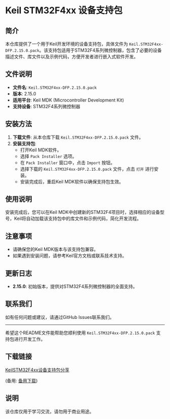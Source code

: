 # Keil STM32F4xx 设备支持包

## 简介

本仓库提供了一个用于Keil开发环境的设备支持包，具体文件为 `Keil.STM32F4xx-DFP.2.15.0.pack`。该支持包适用于STM32F4系列微控制器，包含了必要的设备描述文件、库文件以及示例代码，方便开发者进行嵌入式软件开发。

## 文件说明

- **文件名**: `Keil.STM32F4xx-DFP.2.15.0.pack`
- **版本**: 2.15.0
- **适用平台**: Keil MDK (Microcontroller Development Kit)
- **支持设备**: STM32F4系列微控制器

## 安装方法

1. **下载文件**: 从本仓库下载 `Keil.STM32F4xx-DFP.2.15.0.pack` 文件。
2. **安装支持包**:
   - 打开Keil MDK软件。
   - 选择 `Pack Installer` 选项。
   - 在 `Pack Installer` 窗口中，点击 `Import` 按钮。
   - 选择下载的 `Keil.STM32F4xx-DFP.2.15.0.pack` 文件，点击 `打开` 进行安装。
   - 安装完成后，重启Keil MDK软件以确保支持包生效。

## 使用说明

安装完成后，您可以在Keil MDK中创建新的STM32F4项目时，选择相应的设备型号，Keil将自动加载该支持包中的库文件和示例代码，简化开发流程。

## 注意事项

- 请确保您的Keil MDK版本与该支持包兼容。
- 如果遇到安装问题，请参考Keil官方文档或联系技术支持。

## 更新日志

- **2.15.0**: 初始版本，提供对STM32F4系列微控制器的全面支持。

## 联系我们

如有任何问题或建议，请通过GitHub Issues联系我们。

---

希望这个README文件能帮助您顺利使用 `Keil.STM32F4xx-DFP.2.15.0.pack` 支持包进行开发工作。

## 下载链接
[KeilSTM32F4xx设备支持包分享](https://pan.quark.cn/s/fa375032afdd) 

(备用: [备用下载](https://pan.baidu.com/s/1FW6ni_91EbnHm-UOEpeu_w?pwd=1234))

## 说明

该仓库仅用于学习交流，请勿用于商业用途。
